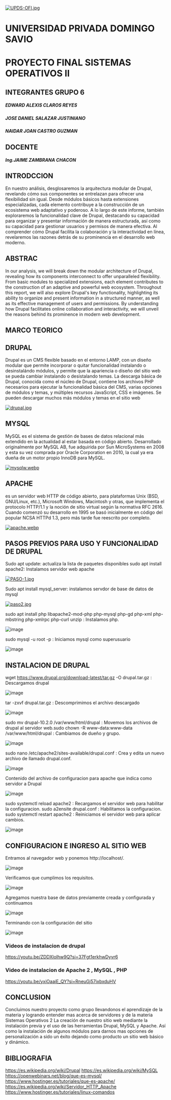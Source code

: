 [![UPDS-OFI.jpg](https://i.postimg.cc/bYx0cLy5/UPDS-OFI.jpg)](https://postimg.cc/YjSLQ6mN)

# UNIVERSIDAD PRIVADA DOMINGO SAVIO
# PROYECTO FINAL SISTEMAS OPERATIVOS II
## INTEGRANTES GRUPO 6 
##### EDWARD ALEXIS CLAROS REYES 
##### JOSE DANIEL SALAZAR JUSTINIANO
##### NAIDAR JOAN CASTRO GUZMAN
## DOCENTE
##### Ing.JAIME ZAMBRANA CHACON


## INTRODCCION
En nuestro análisis, desglosaremos la arquitectura modular de Drupal, revelando cómo sus componentes se entrelazan para ofrecer una flexibilidad sin igual. Desde módulos básicos hasta extensiones especializadas, cada elemento contribuye a la construcción de un ecosistema web adaptativo y poderoso.
A lo largo de este informe, también exploraremos la funcionalidad clave de Drupal, destacando su capacidad para organizar y presentar información de manera estructurada, así como su capacidad para gestionar usuarios y permisos de manera efectiva. Al comprender cómo Drupal facilita la colaboración y la interactividad en línea, revelaremos las razones detrás de su prominencia en el desarrollo web moderno.
## ABSTRAC
In our analysis, we will break down the modular architecture of Drupal, revealing how its components interconnect to offer unparalleled flexibility. From basic modules to specialized extensions, each element contributes to the construction of an adaptive and powerful web ecosystem.
Throughout this report, we will also explore Drupal's key functionality, highlighting its ability to organize and present information in a structured manner, as well as its effective management of users and permissions. By understanding how Drupal facilitates online collaboration and interactivity, we will unveil the reasons behind its prominence in modern web development.
## MARCO TEORICO
## DRUPAL
Drupal es un CMS flexible basado en el entorno LAMP, con un diseño modular que permite incorporar o quitar funcionalidad instalando o desinstalándo módulos, y permite que la apariencia o diseño del sitio web se pueda cambiar instalando o desistalando temas. La descarga básica de Drupal, conocida como el núcleo de Drupal, contiene los archivos PHP necesarios para ejecutar la funcionalidad básica del CMS, varias opciones de módulos y temas, y múltiples recursos JavaScript, CSS e imágenes. Se pueden descargar muchos más módulos y temas en el sitio web

[![drupal.jpg](https://i.postimg.cc/QCBvz73h/drupal.jpg)](https://postimg.cc/Wqv9FhzH)

## MYSQL
MySQL es el sistema de gestión de bases de datos relacional más extendido en la actualidad al estar basada en código abierto. Desarrollado originalmente por MySQL AB, fue adquirida por Sun MicroSystems en 2008 y esta su vez comprada por Oracle Corporation en 2010, la cual ya era dueña de un motor propio InnoDB para MySQL.

[![mysqlw.webp](https://i.postimg.cc/cLmX7tck/mysqlw.webp)](https://postimg.cc/0zzYPQF7)

## APACHE
es un servidor web HTTP de código abierto, para plataformas Unix (BSD, GNU/Linux, etc.), Microsoft Windows, Macintosh y otras, que implementa el protocolo HTTP/1.1 y la noción de sitio virtual según la normativa RFC 2616. Cuando comenzó su desarrollo en 1995 se basó inicialmente en código del popular NCSA HTTPd 1.3, pero más tarde fue reescrito por completo.

[![apache.webp](https://i.postimg.cc/7ZJDRD5k/apache.webp)](https://postimg.cc/sMztBkP6)
## PASOS PREVIOS PARA USO Y FUNCIONALIDAD DE DRUPAL
Sudo apt update: actualiza la lista de paquetes disponibles 
sudo apt install apache2: Instalamos servidor web apache

[![PASO-1.jpg](https://i.postimg.cc/jSK7h8gt/PASO-1.jpg)](https://postimg.cc/N5JFsxvz)

Sudo apt install mysql_server: instalamos servdor de base de datos de mysql

[![paso2.jpg](https://i.postimg.cc/1RB2Pz2Q/paso2.jpg)](https://postimg.cc/Yj4bzttn)

sudo apt install php libapache2-mod-php php-mysql php-gd php-xml php-mbstring php-xmlrpc php-curl unzip : Instalamos php.

![image](https://github.com/SalazarJDSJ/Proyecto-Final-SO2/assets/154374679/53d61388-ad70-49e4-9b98-69628377516e)

sudo mysql -u root -p : Iniciamos mysql como superusuario

![image](https://github.com/SalazarJDSJ/Proyecto-Final-SO2/assets/154374679/7ae6704f-6da5-4447-b715-c7090ab7dcce)


## INSTALACION DE DRUPAL

wget https://www.drupal.org/download-latest/tar.gz -O drupal.tar.gz : Descargamos drupal

![image](https://github.com/SalazarJDSJ/Proyecto-Final-SO2/assets/154374679/4e5fced0-b568-4a67-9ab6-cf3b7b471c19)

tar -zxvf drupal.tar.gz : Descomprimimos el archivo descargado

![image](https://github.com/SalazarJDSJ/Proyecto-Final-SO2/assets/154374679/4e1242d3-5bcc-4c50-90e8-3b27b1ce03bd)

sudo mv drupal-10.2.0 /var/www/html/drupal : Movemos los archivos de drupal al servidor web.sudo chown -R www-data:www-data /var/www/html/drupal : Cambiamos de dueño y grupo.

![image](https://github.com/SalazarJDSJ/Proyecto-Final-SO2/assets/154374679/1e2a95dd-39e0-45d0-a838-59989d638c02)

sudo nano /etc/apache2/sites-available/drupal.conf : Crea y edita un nuevo archivo de llamado drupal.conf.

![image](https://github.com/SalazarJDSJ/Proyecto-Final-SO2/assets/154374679/209b5f72-f36a-480b-83e1-e969a90993c0)

Contenido del archivo de configuracion para apache que indica como servidor a Drupal

![image](https://github.com/SalazarJDSJ/Proyecto-Final-SO2/assets/154374679/681f95a2-535a-4c3a-ae89-f217c7acf0af)

sudo systemctl reload apache2 : Recargamos el servidor web para habilitar la configuracion.
sudo a2ensite drupal.conf : Habilitamos la configuracion.
sudo systemctl restart apache2 : Reiniciamos el servidor web para aplicar cambios.

![image](https://github.com/SalazarJDSJ/Proyecto-Final-SO2/assets/154374679/e7ff66e1-0010-4df9-8d5f-3311aba115df)

## CONFIGURACION E INGRESO AL SITIO WEB

Entramos al navegador web y ponemos http://localhost/.

![image](https://github.com/SalazarJDSJ/Proyecto-Final-SO2/assets/154374679/c8d66981-9f1e-4fa3-9088-b90df8966227)

Verificamos que cumplimos los requisitos.

![image](https://github.com/SalazarJDSJ/Proyecto-Final-SO2/assets/154374679/52df1342-bfb1-4357-836e-a45ea7794986)

Agregamos nuestra base de datos previamente creada y configurada y continuamos

![image](https://github.com/SalazarJDSJ/Proyecto-Final-SO2/assets/154374679/5becb20a-2f3c-42f6-ba42-7f8784745241)

Terminando con la configuración del sitio

![image](https://github.com/SalazarJDSJ/Proyecto-Final-SO2/assets/154374679/d57bc6cb-bea9-41c7-805f-03beb40ca8bb)

### Videos de instalacion de drupal
https://youtu.be/ZDDXlolhw9Q?si=37Fgt1erkhwDyvr6
### Video de instalacion de Apache 2 , MySQL , PHP
https://youtu.be/yxiOaaiE_QY?si=RneuGj57ixbxduHV

## CONCLUSION

Concluimos nuestro proyecto como grupo llevandonos el aprendizaje de la materia y logrando entender mas acerca de servidores y de la materia Sistemas Operativos 2
La creación de nuestro sitio web mediante la instalación previa y el uso de las herramientas Drupal, MySQL y Apache. Así como la instalación de algunos módulos para darnos mas opciones de personalización a sido un éxito dejando como producto un sitio web básico y dinámico.

## BIBLIOGRAFIA

https://es.wikipedia.org/wiki/Drupal
https://es.wikipedia.org/wiki/MySQL
https://openwebinars.net/blog/que-es-mysql/
https://www.hostinger.es/tutoriales/que-es-apache/
https://es.wikipedia.org/wiki/Servidor_HTTP_Apache
https://www.hostinger.es/tutoriales/linux-comandos






























